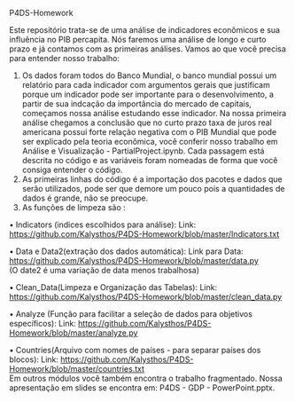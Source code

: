 P4DS-Homework

Este repositório trata-se de uma análise de indicadores econômicos e sua influência no PIB percapita. Nós faremos uma análise de longo e curto prazo e já contamos com as primeiras análises. 
Vamos ao que você precisa para entender nosso trabalho:
1. Os dados foram todos do Banco Mundial, o banco mundial possui um relatório para cada indicador com argumentos gerais que justificam porque um indicador pode ser importante para o desenvolvimento, a partir de sua indcação da importância do mercado de capitais, começamos nossa análise estudando esse indicador. Na nossa primeira análise chegamos a conclusão que no curto prazo taxa de juros real americana possui forte relação negativa com o PIB Mundial que pode ser explicado pela teoria econômica, você conferir nosso trabalho em Análise e Visualização - PartialProject.ipynb. Cada passagem está descrita no código e as variáveis foram nomeadas de forma que você consiga entender o código. 
2. As primeiras linhas do código é a importação dos pacotes e dados que serão utilizados, pode ser que demore um pouco pois a quantidades de dados é grande, não se preocupe. 
3. As funções de limpeza são : 

•	Indicators (indices escolhidos para análise):
Link: https://github.com/Kalysthos/P4DS-Homework/blob/master/Indicators.txt  

•	 Data e Data2(extração dos dados automática):
Link para Data: https://github.com/Kalysthos/P4DS-Homework/blob/master/data.py  
(O date2 é uma variação de data menos trabalhosa)

•	Clean_Data(Limpeza e Organização das Tabelas): 
Link: https://github.com/Kalysthos/P4DS-Homework/blob/master/clean_data.py  

•	Analyze (Função para facilitar a seleção de dados para objetivos específicos):
Link: https://github.com/Kalysthos/P4DS-Homework/blob/master/analyze.py  

•	 Countries(Arquivo com nomes de países - para separar países dos blocos):
Link: https://github.com/Kalysthos/P4DS-Homework/blob/master/countries.txt   
Em outros módulos você também encontra o trabalho fragmentado. 
Nossa apresentação em slides se encontra em: P4DS - GDP - PowerPoint.pptx.
